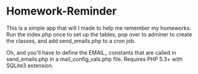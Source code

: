Homework-Reminder
=================
This is a simple app that will I made to help me remember my homeworks. Run the index.php once to set up the tables, pop over to adminer to create the classes, and add send_emails.php to a cron job.

Oh, and you'll have to define the EMAIL_ constants that are called in send_emails.php in a mail_config_vals.php file.
Requires PHP 5.3+ with SQLite3 extension.